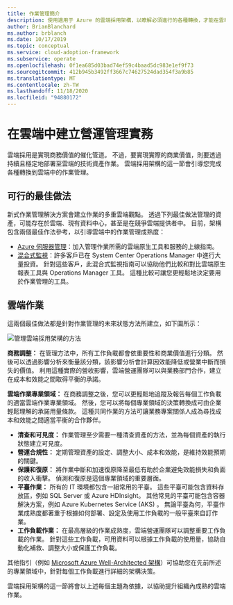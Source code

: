 ```yaml
---
title: 作業管理簡介
description: 使用適用于 Azure 的雲端採用架構，以瞭解必須進行的各種轉換，才能在雲端中啟用操作管理。
author: BrianBlanchard
ms.author: brblanch
ms.date: 10/17/2019
ms.topic: conceptual
ms.service: cloud-adoption-framework
ms.subservice: operate
ms.openlocfilehash: 0f1ea685d03bad74ef59c4baad5dc983e1ef9f73
ms.sourcegitcommit: 412b945b3492ff3667c74627524dad354f3a9b85
ms.translationtype: MT
ms.contentlocale: zh-TW
ms.lasthandoff: 11/18/2020
ms.locfileid: "94880172"
---
```

# <a name="establish-operational-management-practices-in-the-cloud"></a>在雲端中建立營運管理實務

雲端採用是實現商務價值的催化管道。 不過，要實現實際的商業價值，則要透過持續且穩定地部署至雲端的技術資產作業。 雲端採用架構的這一節會引導您完成各種轉換到雲端中的作業管理。

## <a name="actionable-best-practices"></a>可行的最佳做法

新式作業管理解決方案會建立作業的多重雲端觀點。 透過下列最佳做法管理的資產，可能存在於雲端、現有資料中心，甚至是在競爭雲端提供者中。 目前，架構包含兩個最佳作法參考，以引導雲端中的作業管理成熟度：

- [Azure 伺服器管理](./azure-server-management/index.md)：加入管理作業所需的雲端原生工具和服務的上線指南。
- [混合式監視](./monitor/index.md)：許多客戶已在 System Center Operations Manager 中進行大量投資。 針對這些客戶，此混合式監視指南可以協助他們比較和對比雲端原生報表工具與 Operations Manager 工具。 這種比較可讓您更輕鬆地決定要用於作業管理的工具。

## <a name="cloud-operations"></a>雲端作業

這兩個最佳做法都是針對作業管理的未來狀態方法所建立，如下圖所示：

![管理雲端採用架構的方法](../_images/manage/caf-manage.png)

**商務調整：** 在管理方法中，所有工作負載都會依重要性和商業價值進行分類。 然後可以透過影響分析來衡量該分類，該影響分析會計算因效能降低或營業中斷而損失的價值。 利用這種實際的營收影響，雲端營運團隊可以與業務部門合作，建立在成本和效能之間取得平衡的承諾。

**雲端作業專業領域：** 在商務調整之後，您可以更輕鬆地追蹤及報告每個工作負載的適當雲端作業專業領域。 然後，您可以將每個專業領域的決策轉換成可由企業輕鬆理解的承諾用量條款。 這種共同作業的方法可讓業務專案關係人成為尋找成本和效能之間適當平衡的合作夥伴。

- **清查和可見度：** 作業管理至少需要一種清查資產的方法，並為每個資產的執行狀態建立可見度。
- **營運合規性：** 定期管理資產的設定、調整大小、成本和效能，是維持效能預期的關鍵。
- **保護和復原：** 將作業中斷和加速復原降至最低有助於企業避免效能損失和負面的收入衝擊。 偵測和復原是這個專業領域的重要層面。
- **平臺作業：** 所有的 IT 環境都包含一組常用的平臺。 這些平臺可能包含資料存放區，例如 SQL Server 或 Azure HDInsight。 其他常見的平臺可能包含容器解決方案，例如 Azure Kubernetes Service (AKS) 。 無論平臺為何，平臺作業成熟度都著重于根據如何部署、設定及使用工作負載的一般平臺來自訂作業。
- **工作負載作業：** 在最高層級的作業成熟度，雲端營運團隊可以調整重要工作負載的作業。 針對這些工作負載，可用資料可以根據工作負載的使用量，協助自動化補救、調整大小或保護工作負載。

其他指引（例如 [Microsoft Azure Well-Architected 架構](/azure/architecture/framework/)）可協助您在先前所述的專業領域中，針對每個工作負載進行詳細的架構決策。

雲端採用架構的這一節將會以上述每個主題為依據，以協助提升組織內成熟的雲端作業。

